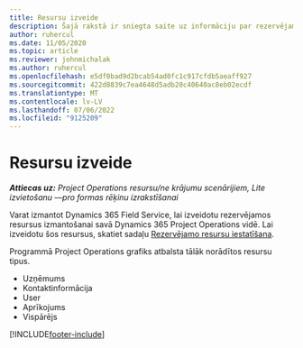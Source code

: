 ```yaml
---
title: Resursu izveide
description: Šajā rakstā ir sniegta saite uz informāciju par rezervējamo resursu izveidi.
author: ruhercul
ms.date: 11/05/2020
ms.topic: article
ms.reviewer: johnmichalak
ms.author: ruhercul
ms.openlocfilehash: e5df0bad9d2bcab54ad0fc1c917cfdb5aeaff927
ms.sourcegitcommit: 422d8839c7ea4648d5adb20c40640ac8eb02ecdf
ms.translationtype: MT
ms.contentlocale: lv-LV
ms.lasthandoff: 07/06/2022
ms.locfileid: "9125209"
---
```

# <a name="create-resources"></a>Resursu izveide

_**Attiecas uz:** Project Operations resursu/ne krājumu scenārijiem, Lite izvietošanu —pro formas rēķinu izrakstīšanai_

Varat izmantot Dynamics 365 Field Service, lai izveidotu rezervējamos resursus izmantošanai savā Dynamics 365 Project Operations vidē. Lai izveidotu šos resursus, skatiet sadaļu [Rezervējamo resursu iestatīšana](/dynamics365/field-service/set-up-bookable-resources).

Programmā Project Operations grafiks atbalsta tālāk norādītos resursu tipus.
- Uzņēmums
- Kontaktinformācija
- User
- Aprīkojums
- Vispārējs


[!INCLUDE[footer-include](../includes/footer-banner.md)]
